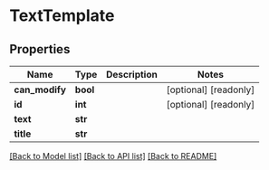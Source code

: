 # TextTemplate

## Properties
Name | Type | Description | Notes
------------ | ------------- | ------------- | -------------
**can_modify** | **bool** |  | [optional] [readonly] 
**id** | **int** |  | [optional] [readonly] 
**text** | **str** |  | 
**title** | **str** |  | 

[[Back to Model list]](../README.md#documentation-for-models) [[Back to API list]](../README.md#documentation-for-api-endpoints) [[Back to README]](../README.md)


